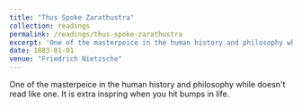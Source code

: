 ```yaml
---
title: "Thus Spoke Zarathustra"
collection: readings
permalink: /readings/thus-spoke-zarathustra
excerpt: 'One of the masterpeice in the human history and philosophy while doesn't read like one. It is extra inspring when you hit bumps in life.'
date: 1883-01-01
venue: "Friedrich Nietzsche"
---
```

One of the masterpeice in the human history and philosophy while doesn't read like one. It is extra inspring when you hit bumps in life.
